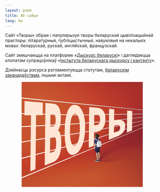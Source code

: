 ```yaml
---
layout: poem
title: Аб сайце
lang: be
---
```


Сайт «Творы» збірае і папулярызуе творы беларускай цывілізацыйнай прасторы: літаратурныя, публіцыстычныя, навуковыя на некалькіх мовах: беларускай, рускай, англійскай, французскай.

Сайт змяшчаецца на платформе «[Дыскурс беларускі](https://dyskurs.be)» і даглядаецца клопатам супрацоўнікаў «[Інстытута беларускага дыскурсу і кантэнту](https://bel.disco.institute/home-be/)».

Дзейнасць рэсурса рэгламентуецца статутам, [беларускім заканадаўствам](https://pravo.by), іншымі актамі.

<figure style="text-align: center;"><img src="/tvory.png" alt="Творы: лагатып"></figure>